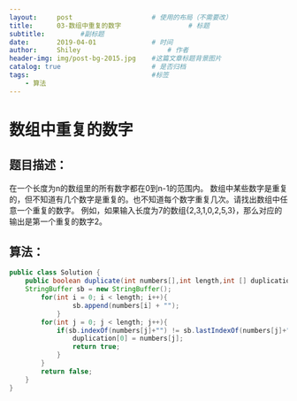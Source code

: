 ```yaml
---
layout:     post   				    # 使用的布局（不需要改）
title:      03-数组中重复的数字 				# 标题 
subtitle:         #副标题
date:       2019-04-01 				# 时间
author:     Shiley 						# 作者
header-img: img/post-bg-2015.jpg 	#这篇文章标题背景图片
catalog: true 						# 是否归档
tags:								#标签
    - 算法
---
```


# 数组中重复的数字
## 题目描述：
在一个长度为n的数组里的所有数字都在0到n-1的范围内。 数组中某些数字是重复的，但不知道有几个数字是重复的。也不知道每个数字重复几次。请找出数组中任意一个重复的数字。 例如，如果输入长度为7的数组{2,3,1,0,2,5,3}，那么对应的输出是第一个重复的数字2。
## 算法：
```java
public class Solution {
    public boolean duplicate(int numbers[],int length,int [] duplication) {
    StringBuffer sb = new StringBuffer(); 
        for(int i = 0; i < length; i++){
                sb.append(numbers[i] + "");
            }
        for(int j = 0; j < length; j++){
            if(sb.indexOf(numbers[j]+"") != sb.lastIndexOf(numbers[j]+"")){
                duplication[0] = numbers[j];
                return true;
            }
        }
        return false;
    }
}

